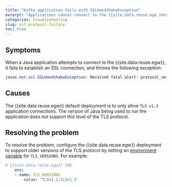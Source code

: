 ```yaml
---
title: "Kafka application fails with SSLHandshakeException"
excerpt: "Applications cannot connect to the {{site.data.reuse.egw_short}}, fails to establish an SSL connection."
categories: troubleshooting
slug: ssl-protocol-failure
toc: true
---
```


## Symptoms

When a Java application attempts to connect to the {{site.data.reuse.egw}}, it fails to establish an SSL connection, and throws the following exception:

```java
javax.net.ssl.SSLHandshakeException: Received fatal alert: protocol_version
```

## Causes

The {{site.data.reuse.egw}} default deployment is to only allow `TLS v1.3` application connections. The version of Java being used to run the application does not support this level of the TLS protocol.

## Resolving the problem

To resolve the problem, configure the {{site.data.reuse.egw}} deployment to support older versions of the TLS protocol by setting an [environment variable](../../installing/configuring#setting-environment-variables) for `TLS_VERSIONS`. For example:

```yaml
# {{site.data.reuse.egw}} CRD 
    env:
    - name: TLS_VERSIONS
        value: 'TLSv1.2,TLSv1.3'
```
